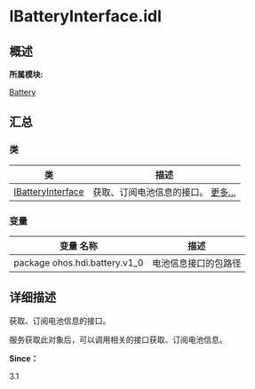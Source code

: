 # IBatteryInterface.idl


## **概述**

**所属模块:**

[Battery](battery.md)


## **汇总**


### 类

  | 类 | 描述 | 
| -------- | -------- |
| [IBatteryInterface](interface_i_battery_interface.md) | 获取、订阅电池信息的接口。&nbsp;[更多...](interface_i_battery_interface.md) | 


### 变量

  | 变量&nbsp;名称 | 描述 | 
| -------- | -------- |
| package&nbsp;ohos.hdi.battery.v1_0 | 电池信息接口的包路径 | 


## **详细描述**

获取、订阅电池信息的接口。

服务获取此对象后，可以调用相关的接口获取、订阅电池信息。

**Since：**

3.1
